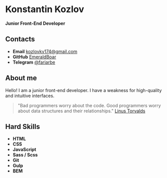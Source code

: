 # Konstantin Kozlov
__Junior Front-End Developer__
## Contacts

- __Email__ kozlovkv174@gmail.com
- __GitHub__ [EmeraldBoar](https://github.com/EmeraldBoar)
- __Telegram__  [@fariarbe](https://t.me/fariarbe)

## About me
Hello! I am a junior front-end developer. I have a weakness for high-quality and intuitive interfaces.

> "Bad programmers worry about the code. Good programmers worry about data structures and their relationships." [Linus Torvalds](https://en.wikipedia.org/wiki/Linus_Torvalds)


## Hard Skills

- __HTML__
- __CSS__
- __JavaScript__
- __Sass / Scss__
- __Git__
- __Gulp__
- __BEM__